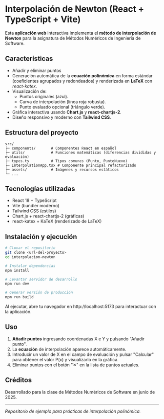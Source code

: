 # Interpolación de Newton (React + TypeScript + Vite)

Esta **aplicación web** interactiva implementa el **método de interpolación de Newton** para la asignatura de Métodos Numéricos de Ingeniería de Software.

## Características

- Añadir y eliminar puntos 
- Generación automática de la **ecuación polinómica** en forma estándar (coeficientes agrupados y redondeados) y renderizada en **LaTeX** con _react-katex_.
- Visualización de:
  - Puntos originales (azul).
  - Curva de interpolación (línea roja robusta).
  - Punto evaluado opcional (triángulo verde).
- Gráfica interactiva usando **Chart.js** y **react-chartjs-2**.
- Diseño responsivo y moderno con **Tailwind CSS**.

## Estructura del proyecto

```
src/
├─ components/       # Componentes React en español
├─ utils/            # Funciones matemáticas (diferencias divididas y evaluación)
├─ types.ts          # Tipos comunes (Punto, PuntoNuevo)
├─ InterpolationApp.tsx # Componente principal refactorizado
├─ assets/           # Imágenes y recursos estáticos
└─ ...
```

## Tecnologías utilizadas

- React 18 + TypeScript
- Vite (bundler moderno)
- Tailwind CSS (estilos)
- Chart.js + react-chartjs-2 (gráficas)
- react-katex + KaTeX (renderizado de LaTeX)

## Instalación y ejecución

```bash
# Clonar el repositorio
git clone <url-del-proyecto>
cd interpolacion-newton

# Instalar dependencias
npm install

# Levantar servidor de desarrollo
npm run dev

# Generar versión de producción
npm run build
``` 

Al ejecutar, abre tu navegador en http://localhost:5173 para interactuar con la aplicación.

## Uso

1. **Añadir puntos** ingresando coordenadas X e Y y pulsando "Añadir punto".
2. La **ecuación** de interpolación aparece automáticamente.
3. Introducir un valor de X en el campo de evaluación y pulsar "Calcular" para obtener el valor P(x) y visualizarlo en la gráfica.
4. Eliminar puntos con el botón "✕" en la lista de puntos actuales.

## Créditos

Desarrollado para la clase de Métodos Numéricos de Software en junio de 2025.

---

*Repositorio de ejemplo para prácticas de interpolación polinómica.*
